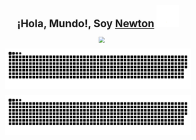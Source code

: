 <!-- Encabezado de nivel 1 centrado -->
<h1 align="center">  
  <!-- Texto de saludo -->
  ¡Hola, Mundo!, Soy
  <!-- Enlace al perfil de GitHub -->
  <a href="https://github.com/Newton364">Newton</a>  
  <!-- Imagen animada de manita saludando -->
  <img src="https://github.com/Kathryn-Jie/Kathryn-Jie/blob/main/wave.gif" width="60px" alt="Wave GIF"/>
</h1>
  <!-- Comienza la etiqueta <picture>, que se utiliza para incluir contenido visual adaptable -->
  <!-- URL de la imagen (GIF animado) ubicada en el repositorio de GitHub -->
<picture> <img align="right" src="https://github.com/7oSkaaa/7oSkaaa/blob/main/Images/Right_Side.gif?raw=true" width = 250px></picture> 
<br/>

<!-- Imagen animada de la serpiente en el gráfico de contribuciones, para el modo oscuro -->
![github contribution grid snake animation](https://raw.githubusercontent.com/itsmeshibintmz/itsmeshibintmz/8c4c442a1c6a6c7b963e5d473e5aec52c42b5ea3/github-contribution-grid-snake-sissa.svg#gh-dark-mode-only)

<!-- Imagen animada de la serpiente en el gráfico de contribuciones, para el modo claro -->
![github contribution grid snake animation](https://raw.githubusercontent.com/itsmeshibintmz/itsmeshibintmz/8c4c442a1c6a6c7b963e5d473e5aec52c42b5ea3/github-contribution-grid-snake-sissa-white.svg#gh-light-mode-only)

